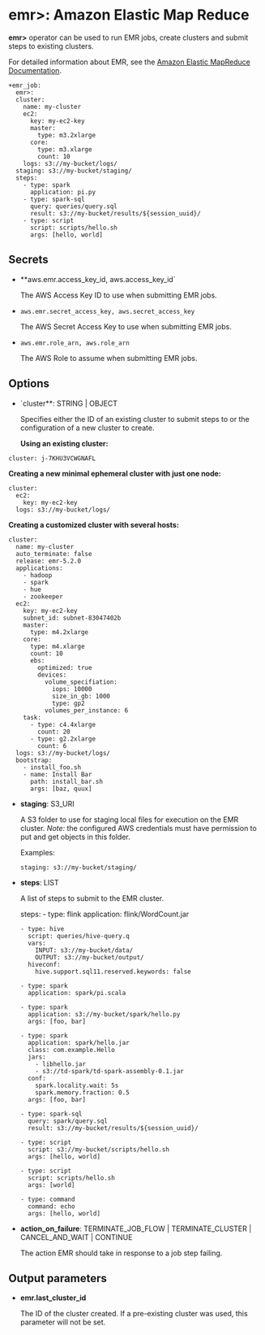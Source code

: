 # emr>: Amazon Elastic Map Reduce

**emr>** operator can be used to run EMR jobs, create clusters and submit steps to existing clusters.

For detailed information about EMR, see the [Amazon Elastic MapReduce Documentation](https://aws.amazon.com/documentation/elastic-mapreduce/).

    +emr_job:
      emr>:
      cluster:
        name: my-cluster
        ec2:
          key: my-ec2-key
          master:
            type: m3.2xlarge
          core:
            type: m3.xlarge
            count: 10
        logs: s3://my-bucket/logs/
      staging: s3://my-bucket/staging/
      steps:
        - type: spark
          application: pi.py
        - type: spark-sql
          query: queries/query.sql
          result: s3://my-bucket/results/${session_uuid}/
        - type: script
          script: scripts/hello.sh
          args: [hello, world]

## Secrets

* **aws.emr.access_key_id, aws.access_key_id`

  The AWS Access Key ID to use when submitting EMR jobs.

* `aws.emr.secret_access_key, aws.secret_access_key`

  The AWS Secret Access Key to use when submitting EMR jobs.

* `aws.emr.role_arn, aws.role_arn`

  The AWS Role to assume when submitting EMR jobs.

## Options

* `cluster**: STRING | OBJECT

  Specifies either the ID of an existing cluster to submit steps to or the configuration of a new cluster to create.

  **Using an existing cluster:**

```
cluster: j-7KHU3VCWGNAFL
```

  **Creating a new minimal ephemeral cluster with just one node:**

```
cluster:
  ec2:
    key: my-ec2-key
  logs: s3://my-bucket/logs/
```

  **Creating a customized cluster with several hosts:**

```
cluster:
  name: my-cluster
  auto_terminate: false
  release: emr-5.2.0
  applications:
    - hadoop
    - spark
    - hue
    - zookeeper
  ec2:
    key: my-ec2-key
    subnet_id: subnet-83047402b
    master:
      type: m4.2xlarge
    core:
      type: m4.xlarge
      count: 10
      ebs:
        optimized: true
        devices:
          volume_specifiation:
            iops: 10000
            size_in_gb: 1000
            type: gp2
          volumes_per_instance: 6
    task:
      - type: c4.4xlarge
        count: 20
      - type: g2.2xlarge
        count: 6
  logs: s3://my-bucket/logs/
  bootstrap:
    - install_foo.sh
    - name: Install Bar
      path: install_bar.sh
      args: [baz, quux]
```

* **staging**: S3_URI

  A S3 folder to use for staging local files for execution on the EMR cluster. *Note:* the configured AWS credentials must have permission to put and get objects in this folder.

  Examples:

  ```
  staging: s3://my-bucket/staging/
  ```

* **steps**: LIST

  A list of steps to submit to the EMR cluster.

    steps:
      - type: flink
        application: flink/WordCount.jar

      - type: hive
        script: queries/hive-query.q
        vars:
          INPUT: s3://my-bucket/data/
          OUTPUT: s3://my-bucket/output/
        hiveconf:
          hive.support.sql11.reserved.keywords: false

      - type: spark
        application: spark/pi.scala

      - type: spark
        application: s3://my-bucket/spark/hello.py
        args: [foo, bar]

      - type: spark
        application: spark/hello.jar
        class: com.example.Hello
        jars:
          - libhello.jar
          - s3://td-spark/td-spark-assembly-0.1.jar
        conf:
          spark.locality.wait: 5s
          spark.memory.fraction: 0.5
        args: [foo, bar]

      - type: spark-sql
        query: spark/query.sql
        result: s3://my-bucket/results/${session_uuid}/

      - type: script
        script: s3://my-bucket/scripts/hello.sh
        args: [hello, world]

      - type: script
        script: scripts/hello.sh
        args: [world]

      - type: command
        command: echo
        args: [hello, world]

* **action_on_failure**: TERMINATE_JOB_FLOW | TERMINATE_CLUSTER | CANCEL_AND_WAIT | CONTINUE

  The action EMR should take in response to a job step failing.

## Output parameters

* **emr.last_cluster_id**

  The ID of the cluster created. If a pre-existing cluster was used, this parameter will not be set.
